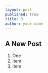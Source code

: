 ```yaml
---
layout: post
published: true
title: 3
author: your name
---
```


## A New Post


1. One
2. item
3. item

